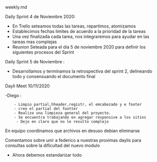 weekly.md

Daily Sprint 4 de Noviembre 2020:

- En Trello seteamos todas las tareas, repartimos, atomizamos
- Establecimos fechas limites de acuerdo  a la prioridad de la tareas
- Una vez finalizada cada tarea, nos integraremos para ayudar en las tareas mas complejas
- Reunion Seteada para el dia 5 de noviembre 2020 para definir los siguientes procesos del Sprint


Daily Sprint 5 de Noviembre :
- Desarrollamos y terminamos la retrospectiva del sprint 2, delineando todo y consensuando el documento final


Dayli Meet 10/11/2020

-Diego :

        - Limpio partial,hheader,registr, el emcabezado y e footer
        - creo el partial del footter
        - Realizo una limpieza general del proyecto.
        - Se encuentra trabajando en agregar responsive a los sitios
         - Dejo en claro que no le resulto complejo

En equipo coordinamos que archivos en desuso debian eliminarse

Comentamos sobre unir a federico a nuestras proximas daylis para consultas sobre la dificultad del nuevo modulo

- Ahora debemos estandarizar todo